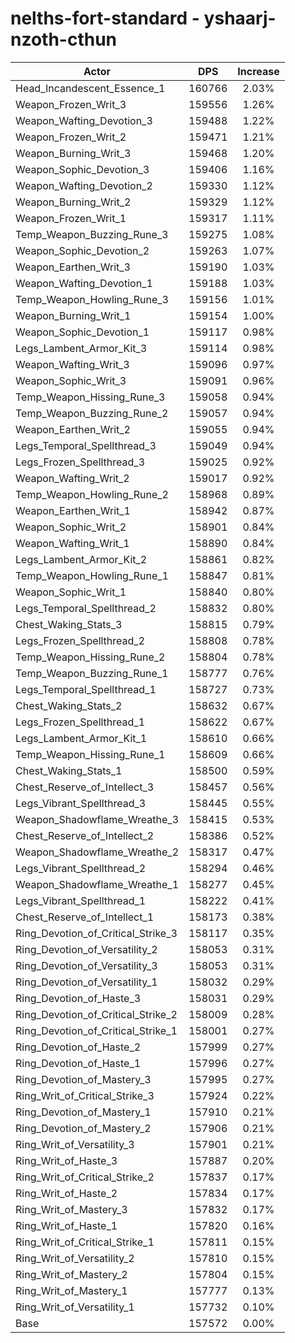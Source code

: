 # nelths-fort-standard - yshaarj-nzoth-cthun
| Actor | DPS | Increase |
|---|:---:|:---:|
|Head_Incandescent_Essence_1|160766|2.03%|
|Weapon_Frozen_Writ_3|159556|1.26%|
|Weapon_Wafting_Devotion_3|159488|1.22%|
|Weapon_Frozen_Writ_2|159471|1.21%|
|Weapon_Burning_Writ_3|159468|1.20%|
|Weapon_Sophic_Devotion_3|159406|1.16%|
|Weapon_Wafting_Devotion_2|159330|1.12%|
|Weapon_Burning_Writ_2|159329|1.12%|
|Weapon_Frozen_Writ_1|159317|1.11%|
|Temp_Weapon_Buzzing_Rune_3|159275|1.08%|
|Weapon_Sophic_Devotion_2|159263|1.07%|
|Weapon_Earthen_Writ_3|159190|1.03%|
|Weapon_Wafting_Devotion_1|159188|1.03%|
|Temp_Weapon_Howling_Rune_3|159156|1.01%|
|Weapon_Burning_Writ_1|159154|1.00%|
|Weapon_Sophic_Devotion_1|159117|0.98%|
|Legs_Lambent_Armor_Kit_3|159114|0.98%|
|Weapon_Wafting_Writ_3|159096|0.97%|
|Weapon_Sophic_Writ_3|159091|0.96%|
|Temp_Weapon_Hissing_Rune_3|159058|0.94%|
|Temp_Weapon_Buzzing_Rune_2|159057|0.94%|
|Weapon_Earthen_Writ_2|159055|0.94%|
|Legs_Temporal_Spellthread_3|159049|0.94%|
|Legs_Frozen_Spellthread_3|159025|0.92%|
|Weapon_Wafting_Writ_2|159017|0.92%|
|Temp_Weapon_Howling_Rune_2|158968|0.89%|
|Weapon_Earthen_Writ_1|158942|0.87%|
|Weapon_Sophic_Writ_2|158901|0.84%|
|Weapon_Wafting_Writ_1|158890|0.84%|
|Legs_Lambent_Armor_Kit_2|158861|0.82%|
|Temp_Weapon_Howling_Rune_1|158847|0.81%|
|Weapon_Sophic_Writ_1|158840|0.80%|
|Legs_Temporal_Spellthread_2|158832|0.80%|
|Chest_Waking_Stats_3|158815|0.79%|
|Legs_Frozen_Spellthread_2|158808|0.78%|
|Temp_Weapon_Hissing_Rune_2|158804|0.78%|
|Temp_Weapon_Buzzing_Rune_1|158777|0.76%|
|Legs_Temporal_Spellthread_1|158727|0.73%|
|Chest_Waking_Stats_2|158632|0.67%|
|Legs_Frozen_Spellthread_1|158622|0.67%|
|Legs_Lambent_Armor_Kit_1|158610|0.66%|
|Temp_Weapon_Hissing_Rune_1|158609|0.66%|
|Chest_Waking_Stats_1|158500|0.59%|
|Chest_Reserve_of_Intellect_3|158457|0.56%|
|Legs_Vibrant_Spellthread_3|158445|0.55%|
|Weapon_Shadowflame_Wreathe_3|158415|0.53%|
|Chest_Reserve_of_Intellect_2|158386|0.52%|
|Weapon_Shadowflame_Wreathe_2|158317|0.47%|
|Legs_Vibrant_Spellthread_2|158294|0.46%|
|Weapon_Shadowflame_Wreathe_1|158277|0.45%|
|Legs_Vibrant_Spellthread_1|158222|0.41%|
|Chest_Reserve_of_Intellect_1|158173|0.38%|
|Ring_Devotion_of_Critical_Strike_3|158117|0.35%|
|Ring_Devotion_of_Versatility_2|158053|0.31%|
|Ring_Devotion_of_Versatility_3|158053|0.31%|
|Ring_Devotion_of_Versatility_1|158032|0.29%|
|Ring_Devotion_of_Haste_3|158031|0.29%|
|Ring_Devotion_of_Critical_Strike_2|158009|0.28%|
|Ring_Devotion_of_Critical_Strike_1|158001|0.27%|
|Ring_Devotion_of_Haste_2|157999|0.27%|
|Ring_Devotion_of_Haste_1|157996|0.27%|
|Ring_Devotion_of_Mastery_3|157995|0.27%|
|Ring_Writ_of_Critical_Strike_3|157924|0.22%|
|Ring_Devotion_of_Mastery_1|157910|0.21%|
|Ring_Devotion_of_Mastery_2|157906|0.21%|
|Ring_Writ_of_Versatility_3|157901|0.21%|
|Ring_Writ_of_Haste_3|157887|0.20%|
|Ring_Writ_of_Critical_Strike_2|157837|0.17%|
|Ring_Writ_of_Haste_2|157834|0.17%|
|Ring_Writ_of_Mastery_3|157832|0.17%|
|Ring_Writ_of_Haste_1|157820|0.16%|
|Ring_Writ_of_Critical_Strike_1|157811|0.15%|
|Ring_Writ_of_Versatility_2|157810|0.15%|
|Ring_Writ_of_Mastery_2|157804|0.15%|
|Ring_Writ_of_Mastery_1|157777|0.13%|
|Ring_Writ_of_Versatility_1|157732|0.10%|
|Base|157572|0.00%|
